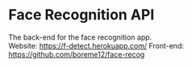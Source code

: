 # Face Recognition API
The back-end for the face recognition app. <br/>
Website: https://f-detect.herokuapp.com/
Front-end: https://github.com/boreme12/face-recog
